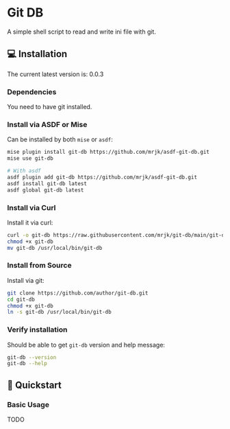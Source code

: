 # Git DB

A simple shell script to read and write ini file with git.

## 💻 Installation

The current latest version is: 0.0.3

### Dependencies

You need to have git installed.

### Install via ASDF or Mise

Can be installed by both `mise` or `asdf`:
```bash
mise plugin install git-db https://github.com/mrjk/asdf-git-db.git
mise use git-db

# With asdf
asdf plugin add git-db https://github.com/mrjk/asdf-git-db.git
asdf install git-db latest
asdf global git-db latest
```

### Install via Curl

Install it via curl:
```bash
curl -o git-db https://raw.githubusercontent.com/mrjk/git-db/main/git-db
chmod +x git-db
mv git-db /usr/local/bin/git-db
```

### Install from Source

Install via git:
```bash
git clone https://github.com/author/git-db.git
cd git-db
chmod +x git-db
ln -s git-db /usr/local/bin/git-db
```

### Verify installation

Should be able to get `git-db` version and help message:
```bash
git-db --version
git-db --help
```

## 🚀 Quickstart

### Basic Usage

TODO
